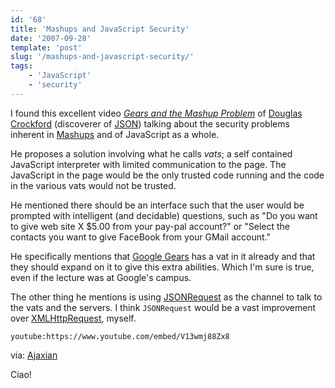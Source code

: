 ```yaml
---
id: '68'
title: 'Mashups and JavaScript Security'
date: '2007-09-28'
template: 'post'
slug: '/mashups-and-javascript-security/'
tags:
    - 'JavaScript'
    - 'security'
---
```


I found this excellent video
[_Gears and the Mashup Problem_](https://www.youtube.com/watch?v=V13wmj88Zx8)
of [Douglas Crockford](http://crockford.com/) (discoverer of
[JSON](http://json.org/)) talking about the security problems inherent in
[Mashups](http://en.wikipedia.org/wiki/Mashup_%28web_application_hybrid%29)
and of JavaScript as a whole.

He proposes a solution involving what he calls _vats_; a self contained
JavaScript interpreter with limited communication to the page. The JavaScript
in the page would be the only trusted code running and the code in the various
vats would not be trusted.<!-- more -->

He mentioned there should be an interface such that the user would be prompted
with intelligent (and decidable) questions, such as "Do you want to give web
site X \$5.00 from your pay-pal account?" or "Select the contacts you want to
give FaceBook from your GMail account."

He specifically mentions that [Google Gears](http://gears.google.com/) has a
vat in it already and that they should expand on it to give this extra
abilities. Which I'm sure is true, even if the lecture was at Google's campus.

The other thing he mentions is using
[JSONRequest](http://json.org/JSONRequest.html) as the channel to talk to the
vats and the servers. I think `JSONRequest` would be a vast improvement over
[XMLHttpRequest](http://en.wikipedia.org/wiki/Xmlhttprequest), myself.

`youtube:https://www.youtube.com/embed/V13wmj88Zx8`

via: [Ajaxian](http://ajaxian.com/archives/gears-and-the-mashup-problem)

Ciao!
